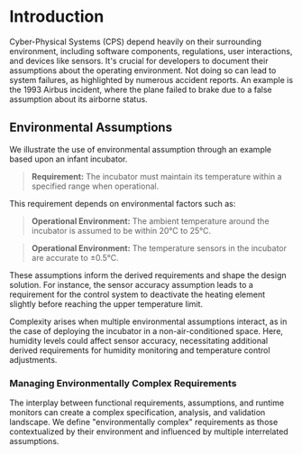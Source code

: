 # Introduction

Cyber-Physical Systems (CPS) depend heavily on their surrounding environment, including software components, regulations, user interactions, and devices like sensors. It's crucial for developers to document their assumptions about the operating environment. Not doing so can lead to system failures, as highlighted by numerous accident reports. An example is the 1993 Airbus incident, where the plane failed to brake due to a false assumption about its airborne status.


## Environmental Assumptions

We illustrate the use of environmental assumption through an example based upon an infant incubator.

> **Requirement:** The incubator must maintain its temperature within a specified range when operational.

This requirement depends on environmental factors such as:

> **Operational Environment:** The ambient temperature around the incubator is assumed to be within 20°C to 25°C.

> **Operational Environment:** The temperature sensors in the incubator are accurate to ±0.5°C.

These assumptions inform the derived requirements and shape the design solution. For instance, the sensor accuracy assumption leads to a requirement for the control system to deactivate the heating element slightly before reaching the upper temperature limit.

Complexity arises when multiple environmental assumptions interact, as in the case of deploying the incubator in a non-air-conditioned space. Here, humidity levels could affect sensor accuracy, necessitating additional derived requirements for humidity monitoring and temperature control adjustments.

### Managing Environmentally Complex Requirements

The interplay between functional requirements, assumptions, and runtime monitors can create a complex specification, analysis, and validation landscape. We define "environmentally complex" requirements as those contextualized by their environment and influenced by multiple interrelated assumptions.
